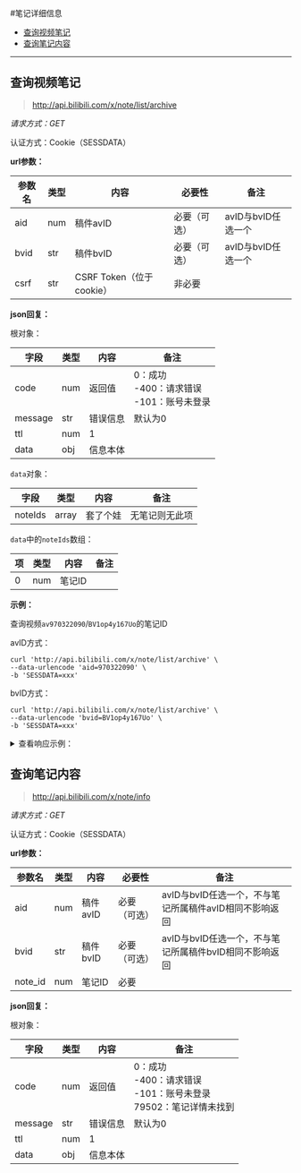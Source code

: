 #笔记详细信息

- [查询视频笔记](#查询视频笔记)
- [查询笔记内容](#查询笔记内容)

---

## 查询视频笔记

> http://api.bilibili.com/x/note/list/archive

*请求方式：GET*

认证方式：Cookie（SESSDATA）

**url参数：**

| 参数名  | 类型 | 内容         | 必要性      | 备注     |
| ------- | ---- | ------------ | ----------- | -------- |
| aid    | num  | 稿件avID | 必要（可选）  | avID与bvID任选一个 |
| bvid   | str  | 稿件bvID | 必要（可选）  | avID与bvID任选一个 |
| csrf   | str  | CSRF Token（位于cookie） | 非必要   |         |

**json回复：**

根对象：

| 字段    | 类型 | 内容     | 备注                                                |
| ------- | ---- | -------- | --------------------------------------------------- |
| code    | num  | 返回值   | 0：成功<br />-400：请求错误<br />-101：账号未登录   |
| message | str  | 错误信息 | 默认为0                                             |
| ttl     | num  | 1        |                                                     |
| data    | obj  | 信息本体 |                                                     |

`data`对象：

| 字段       | 类型  | 内容     | 备注           |
| ---------- | ----- | -------- | -------------- |
| noteIds    | array | 套了个娃 | 无笔记则无此项 |

`data`中的`noteIds`数组：

| 项   | 类型 | 内容        | 备注             |
| ---- | ---- | ----------- | ---------------- |
| 0    | num  | 笔记ID      |                  |

**示例：**

查询视频`av970322090`/`BV1op4y167Uo`的笔记ID

avID方式：

```shell
curl 'http://api.bilibili.com/x/note/list/archive' \
--data-urlencode 'aid=970322090' \
-b 'SESSDATA=xxx'
```

bvID方式：

```shell
curl 'http://api.bilibili.com/x/note/list/archive' \
--data-urlencode 'bvid=BV1op4y167Uo' \
-b 'SESSDATA=xxx'
```

<details>
<summary>查看响应示例：</summary>

```json
{
    "code":0,
    "message":"0",
    "ttl":1,
    "data":{
        "noteIds":[
            3809605586518023
        ]
    }
}
```

</details>

## 查询笔记内容

> http://api.bilibili.com/x/note/info

*请求方式：GET*

认证方式：Cookie（SESSDATA）

**url参数：**

| 参数名  | 类型 | 内容       | 必要性      | 备注     |
| ------- | ---- | ---------- | ----------- | -------- |
| aid     | num  | 稿件avID   | 必要（可选）| avID与bvID任选一个，不与笔记所属稿件avID相同不影响返回 |
| bvid    | str  | 稿件bvID   | 必要（可选）| avID与bvID任选一个，不与笔记所属稿件bvID相同不影响返回 |
| note_id | num  | 笔记ID     | 必要        |          |

**json回复：**

根对象：

| 字段    | 类型 | 内容     | 备注                                                |
| ------- | ---- | -------- | --------------------------------------------------- |
| code    | num  | 返回值   | 0：成功<br />-400：请求错误<br />-101：账号未登录<br />79502：笔记详情未找到|
| message | str  | 错误信息 | 默认为0                                             |
| ttl     | num  | 1        |                                                     |
| data    | obj  | 信息本体 |                                                     |
